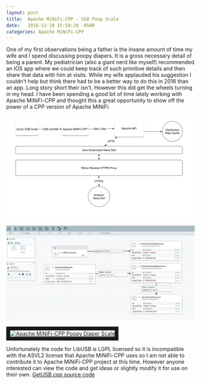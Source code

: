 ```yaml
---
layout: post
title:  Apache MiNiFi-CPP - USB Poop Scale
date:   2016-12-18 15:58:20 -0500
categories: Apache MiNiFi-CPP
---
```


One of my first observations being a father is the insane amount of time my wife and I spend discussing poopy diapers. It is a gross necessary detail of being a parent. My pediatrician (also a giant nerd like myself) recommended an IOS app where we could keep track of such primitive details and then share that data with him at visits. While my wife applauded his suggestion I couldn't help but think there had to be a better way to do this in 2016 than an app. Long story short their isn't. However this did get the wheels turning in my head. I have been spending a good bit of time lately working with Apache MiNiFi-CPP and thought this a great opportunity to show off the power of a CPP version of Apache MiNiFi.

![USB Poop Scale Architecture](https://raw.githubusercontent.com/jdye64/jdye64.github.io/master/assets/images/USB_Poop_Scale_Architecture.png)

![Apache NiFi Workflow](https://raw.githubusercontent.com/jdye64/jdye64.github.io/master/assets/images/Poop_Scale_USB_Screenshot.png "Apache NiFi Workflow")

<a href="http://www.youtube.com/watch?feature=player_embedded&v=NObOFfeHCJs
" target="_blank"><img src="http://img.youtube.com/vi/NObOFfeHCJs/0.jpg" 
alt="Apache MiNiFi-CPP Poopy Diaper Scale" width="240" height="180" border="10" /></a>

Unfortunately the code for LibUSB is LGPL licensed so it is incompatible with the ASVL2 license that Apache MiNiFi-CPP uses so I am not able to contribute it to Apache MiNiFi-CPP project at this time. However anyone interested can view the code and get ideas or slightly modify it for use on their own. [GetUSB.cpp source code](https://github.com/jdye64/nifi-minifi-cpp/blob/libusb/libminifi/src/GetUSB.cpp)